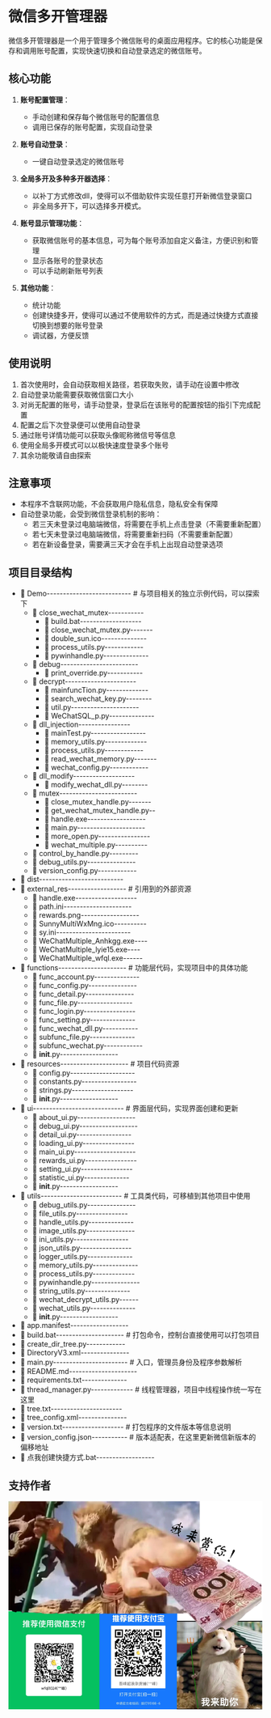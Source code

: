 # 微信多开管理器

微信多开管理器是一个用于管理多个微信账号的桌面应用程序。它的核心功能是保存和调用账号配置，实现快速切换和自动登录选定的微信账号。

## 核心功能

1. **账号配置管理**：
    - 手动创建和保存每个微信账号的配置信息
    - 调用已保存的账号配置，实现自动登录

2. **账号自动登录**：
    - 一键自动登录选定的微信账号

3. **全局多开及多种多开器选择**：
    - 以补丁方式修改dll，使得可以不借助软件实现任意打开新微信登录窗口
    - 非全局多开下，可以选择多开模式。

4. **账号显示管理功能**：
    - 获取微信账号的基本信息，可为每个账号添加自定义备注，方便识别和管理
    - 显示各账号的登录状态
    - 可以手动刷新账号列表

5. **其他功能**：
    - 统计功能
    - 创建快捷多开，使得可以通过不使用软件的方式，而是通过快捷方式直接切换到想要的账号登录
    - 调试器，方便反馈

## 使用说明

1. 首次使用时，会自动获取相关路径，若获取失败，请手动在设置中修改
2. 自动登录功能需要获取微信窗口大小
3. 对尚无配置的账号，请手动登录，登录后在该账号的配置按钮的指引下完成配置
4. 配置之后下次登录便可以使用自动登录
5. 通过账号详情功能可以获取头像昵称微信号等信息
6. 使用全局多开模式可以以极快速度登录多个账号
7. 其余功能敬请自由探索

## 注意事项

- 本程序不含联网功能，不会获取用户隐私信息，隐私安全有保障
- 自动登录功能，会受到微信登录机制的影响：
  - 若三天未登录过电脑端微信，将需要在手机上点击登录（不需要重新配置）
  - 若七天未登录过电脑端微信，将需要重新扫码（不需要重新配置）
  - 若在新设备登录，需要满三天才会在手机上出现自动登录选项

## 项目目录结构
 - 📁 Demo-------------------------- # 与项目相关的独立示例代码，可以探索下
	 - 📁 close_wechat_mutex-----------
		 - 📄 build.bat-------------------
		 - 📄 close_wechat_mutex.py-------
		 - 📄 double_sun.ico--------------
		 - 📄 process_utils.py------------
		 - 📄 pywinhandle.py--------------
	 - 📁 debug------------------------
		 - 📄 print_override.py-----------
	 - 📁 decrypt----------------------
		 - 📄 mainfuncTion.py-------------
		 - 📄 search_wechat_key.py--------
		 - 📄 util.py---------------------
		 - 📄 WeChatSQL_p.py--------------
	 - 📁 dll_injection----------------
		 - 📄 mainTest.py-----------------
		 - 📄 memory_utils.py-------------
		 - 📄 process_utils.py------------
		 - 📄 read_wechat_memory.py-------
		 - 📄 wechat_config.py------------
	 - 📁 dll_modify-------------------
		 - 📄 modify_wechat_dll.py--------
	 - 📁 mutex------------------------
		 - 📄 close_mutex_handle.py-------
		 - 📄 get_wechat_mutex_handle.py--
		 - 📄 handle.exe------------------
		 - 📄 main.py---------------------
		 - 📄 more_open.py----------------
		 - 📄 wechat_multiple.py----------
	 - 📄 control_by_handle.py---------
	 - 📄 debug_utils.py---------------
	 - 📄 version_config.py------------
 - 📁 dist--------------------------
 - 📁 external_res------------------ # 引用到的外部资源
	 - 📄 handle.exe-------------------
	 - 📄 path.ini---------------------
	 - 📄 rewards.png------------------
	 - 📄 SunnyMultiWxMng.ico----------
	 - 📄 sy.ini-----------------------
	 - 📄 WeChatMultiple_Anhkgg.exe----
	 - 📄 WeChatMultiple_lyie15.exe----
	 - 📄 WeChatMultiple_wfql.exe------
 - 📁 functions--------------------- # 功能层代码，实现项目中的具体功能
	 - 📄 func_account.py--------------
	 - 📄 func_config.py---------------
	 - 📄 func_detail.py---------------
	 - 📄 func_file.py-----------------
	 - 📄 func_login.py----------------
	 - 📄 func_setting.py--------------
	 - 📄 func_wechat_dll.py-----------
	 - 📄 subfunc_file.py--------------
	 - 📄 subfunc_wechat.py------------
	 - 📄 __init__.py------------------
 - 📁 resources--------------------- # 项目代码资源
	 - 📄 config.py--------------------
	 - 📄 constants.py-----------------
	 - 📄 strings.py-------------------
	 - 📄 __init__.py------------------
 - 📁 ui---------------------------- # 界面层代码，实现界面创建和更新
	 - 📄 about_ui.py------------------
	 - 📄 debug_ui.py------------------
	 - 📄 detail_ui.py-----------------
	 - 📄 loading_ui.py----------------
	 - 📄 main_ui.py-------------------
	 - 📄 rewards_ui.py----------------
	 - 📄 setting_ui.py----------------
	 - 📄 statistic_ui.py--------------
	 - 📄 __init__.py------------------
 - 📁 utils------------------------- # 工具类代码，可移植到其他项目中使用
	 - 📄 debug_utils.py---------------
	 - 📄 file_utils.py----------------
	 - 📄 handle_utils.py--------------
	 - 📄 image_utils.py---------------
	 - 📄 ini_utils.py-----------------
	 - 📄 json_utils.py----------------
	 - 📄 logger_utils.py--------------
	 - 📄 memory_utils.py--------------
	 - 📄 process_utils.py-------------
	 - 📄 pywinhandle.py---------------
	 - 📄 string_utils.py--------------
	 - 📄 wechat_decrypt_utils.py------
	 - 📄 wechat_utils.py--------------
	 - 📄 __init__.py------------------
 - 📄 app.manifest------------------
 - 📄 build.bat--------------------- # 打包命令，控制台直接使用可以打包项目
 - 📄 create_dir_tree.py------------
 - 📄 DirectoryV3.xml---------------
 - 📄 main.py----------------------- # 入口，管理员身份及程序参数解析
 - 📄 README.md---------------------
 - 📄 requirements.txt--------------
 - 📄 thread_manager.py------------- # 线程管理器，项目中线程操作统一写在这里
 - 📄 tree.txt----------------------
 - 📄 tree_config.xml---------------
 - 📄 version.txt------------------- # 打包程序的文件版本等信息说明
 - 📄 version_config.json----------- # 版本适配表，在这里更新微信新版本的偏移地址
 - 📄 点我创建快捷方式.bat------------------


## 支持作者
![我来赏你！](external_res/rewards.png)
